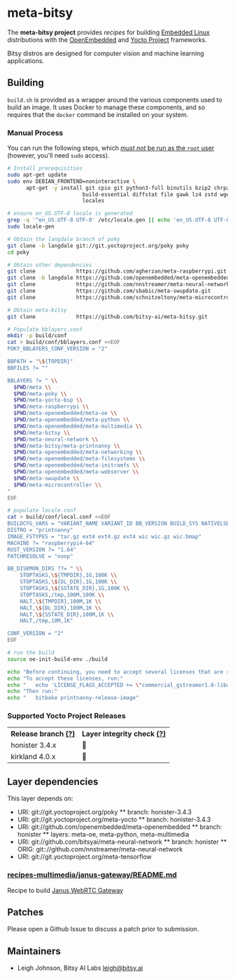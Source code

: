 # meta-bitsy

The **meta-bitsy project** provides *recipes* for building [Embedded Linux](https://elinux.org) distributions with the [OpenEmbedded](https://www.openembedded.org) and [Yocto Project](https://www.yoctoproject.org/) frameworks.

Bitsy distros are designed for computer vision and machine learning applications.

## Building

`build.sh` is provided as a wrapper around the various components used to build
an image. It uses Docker to manage these components, and so requires that the
`docker` command be installed on your system.

### Manual Process

You can run the following steps, which [_must not_ be run as the `root` user](https://wiki.yoctoproject.org/wiki/Technical_FAQ#Why_can.27t_I_run_bitbake_as_root.3F) (however, you'll need `sudo` access).

```sh
# Install prerequisities
sudo apt-get update
sudo env DEBIAN_FRONTEND=noninteractive \
      apt-get -y install git cpio git python3-full binutils bzip2 chrpath \
                        build-essential diffstat file gawk lz4 zstd wget \
                        locales

# ensure en_US.UTF-8 locale is generated
grep -q '^en_US.UTF-8 UTF-8' /etc/locale.gen || echo 'en_US.UTF-8 UTF-8' | sudo tee -a /etc/locale.gen
sudo locale-gen

# Obtain the langdale branch of poky
git clone -b langdale git://git.yoctoproject.org/poky poky
cd poky

# Obtain other dependencies
git clone             https://github.com/agherzan/meta-raspberrypi.git
git clone -b langdale https://github.com/openembedded/meta-openembedded.git
git clone             https://github.com/nnstreamer/meta-neural-network.git
git clone             https://github.com/sbabic/meta-swupdate.git
git clone             https://github.com/schnitzeltony/meta-microcontroller.git

# Obtain meta-bitsy
git clone             https://github.com/bitsy-ai/meta-bitsy.git

# Populate bblayers.conf
mkdir -p build/conf
cat > build/conf/bblayers.conf <<EOF
POKY_BBLAYERS_CONF_VERSION = "2"

BBPATH = "\${TOPDIR}"
BBFILES ?= ""

BBLAYERS ?= " \\
  $PWD/meta \\
  $PWD/meta-poky \\
  $PWD/meta-yocto-bsp \\
  $PWD/meta-raspberrypi \\
  $PWD/meta-openembedded/meta-oe \\
  $PWD/meta-openembedded/meta-python \\
  $PWD/meta-openembedded/meta-multimedia \\
  $PWD/meta-bitsy \\
  $PWD/meta-neural-network \\
  $PWD/meta-bitsy/meta-printnanny \\
  $PWD/meta-openembedded/meta-networking \\
  $PWD/meta-openembedded/meta-filesystems \\
  $PWD/meta-openembedded/meta-initramfs \\
  $PWD/meta-openembedded/meta-webserver \\
  $PWD/meta-swupdate \\
  $PWD/meta-microcontroller \\
"
EOF

# populate locale.conf
cat > build/conf/local.conf <<EOF
BUILDCFG_VARS = "VARIANT_NAME VARIANT_ID BB_VERSION BUILD_SYS NATIVELSBSTRING TARGET_SYS MACHINE DISTRO DISTRO_VERSION TUNE_FEATURES TARGET_FPU"
DISTRO = "printnanny"
IMAGE_FSTYPES = "tar.gz ext4 ext4.gz ext4 wic wic.gz wic.bmap"
MACHINE ?= "raspberrypi4-64"
RUST_VERSION ?= "1.64"
PATCHRESOLVE = "noop"

BB_DISKMON_DIRS ??= " \\
    STOPTASKS,\${TMPDIR},1G,100K \\
    STOPTASKS,\${DL_DIR},1G,100K \\
    STOPTASKS,\${SSTATE_DIR},1G,100K \\
    STOPTASKS,/tmp,100M,100K \\
    HALT,\${TMPDIR},100M,1K \\
    HALT,\${DL_DIR},100M,1K \\
    HALT,\${SSTATE_DIR},100M,1K \\
    HALT,/tmp,10M,1K"

CONF_VERSION = "2"
EOF

# run the build
source oe-init-build-env ./build

echo "Before continuing, you need to accept several licenses that are required to build this software."
echo "To accept these licenses, run:"
echo "   echo 'LICENSE_FLAGS_ACCEPTED += \"commercial_gstreamer1.0-libav commercial_gstreamer1.0-plugins-ugly commercial_ffmpeg commercial_mpeg2dec synaptics-killswitch\"' >> conf/local.conf"
echo "Then run:"
echo "   bitbake printnanny-release-image"
```

### Supported Yocto Project Releases

<table>
<tr><th>Release branch <a href="https://wiki.yoctoproject.org/wiki/Releases" target="none" title="What is this?">(?)</a></th><th>Layer integrity check <a href="https://www.yoctoproject.org/docs/2.5/dev-manual/dev-manual.html#making-sure-your-layer-is-compatible-with-yocto-project" target="none" title="What is this?">(?)</a></th></tr>
<tr><td>honister 3.4.x</td><td>🚧</td></tr>
<tr><td>kirkland 4.0.x</td><td>🚧</td></tr>

</table>

## Layer dependencies
This layer depends on:

* URI: git://git.yoctoproject.org/poky
    ** branch: honister-3.4.3
* URI: git://git.yoctoproject.org/meta-yocto
    ** branch: honister-3.4.3
* URI: git://github.com/openembedded/meta-openembedded
    ** branch: honister
    ** layers: meta-oe, meta-python, meta-multimedia
* URI: git://github.com/bitsyai/meta-neural-network
    ** branch: honister
    ** ORIG: git:://github.com/nnstreamer/meta-neural-network
* URI: git://git.yoctoproject.org/meta-tensorflow


### [recipes-multimedia/janus-gateway/README.md](meta-bitsy/recipes-multimedia/janus-gateway/README.md)

Recipe to build [Janus WebRTC Gateway](https://github.com/meetecho/janus-gateway) 


## Patches

Please open a Github Issue to discuss a patch prior to submission.


## Maintainers

* Leigh Johnson, Bitsy AI Labs <leigh@bitsy.ai>
